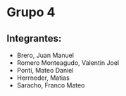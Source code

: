 <h1>Grupo 4</h1>
<h2>Integrantes:</h2>
<ul>
  <li>Brero, Juan Manuel</li>
  <li>Romero Monteagudo, Valentín Joel</li>
  <li>Ponti, Mateo Daniel</li>
  <li>Herrneder, Matias</li>
  <li>Saracho, Franco Mateo</li>
</ul>

